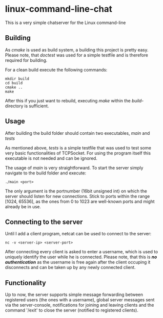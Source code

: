 # linux-command-line-chat
This is a very simple chatserver for the Linux command-line

## Building
As *cmake* is used as build system, a building this project is pretty easy.
Please note, that *doctest* was used for a simple testfile and is therefore required for building.

For a clean build execute the following commands:
```
mkdir build
cd build
cmake ..
make
```

After this if you just want to rebuild, executing *make* within the *build*-directory is sufficient.

## Usage
After building the build folder should contain two executables, *main* and *tests*

As mentioned above, *tests* is a simple testfile that was used to test some very basic functionalities of TCPSocket. 
For using the program itself this executable is not needed and can be ignored.

The usage of *main* is very straightforward.
To start the server simply navigate to the build folder and execute:
```
./main <port>
```
The only argument *<port>* is the portnumber (16bit unsigned int) on which the server should listen for new connections.
Stick to ports within the range [1024, 65536], as the ones from 0 to 1023 are well-known ports and might already be in use.

## Connecting to the server
Until I add a client program, netcat can be used to connect to the server:
```
nc -v <server-ip> <server-port>
```
After connecting every client is asked to enter a username, which is used to uniquely identify the user while he is connected.
Please note, that this is _**no authentication**_ as the username is free again after the client occuping it disconnects and can be taken
up by any newly connected client.

## Functionality
Up to now, the server supports simple message forwarding between registered users (the ones with a username), 
global server messages sent via the server-console, notifications for joining and leaving clients and the command '/exit' to close the server (notified to registered clients).
